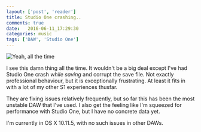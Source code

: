 ```yaml
---
layout: ['post', 'reader']
title: Studio One crashing..
comments: true
date:   2016-06-11_17:29:30 
categories: music
tags: ['DAW', 'Studio One']
---
```


![Yeah, all the time](/assets/StudioEvaluatione/crash.png)

I see this damn thing all the time. It wouldn't be a big deal except I've had Studio One crash _while saving_ and corrupt the save file. Not exactly professional behaviour, but it is exceptionally frustrating. At least it fits in with a lot of my other S1 experiences thusfar.

They are fixing issues relatively frequently, but so far this has been the most unstable DAW that I've used. I also get the feeling like I'm squeezed for performance with Studio One, but I have no concrete data yet.

I'm currently in OS X 10.11.5, with no such issues in other DAWs.
